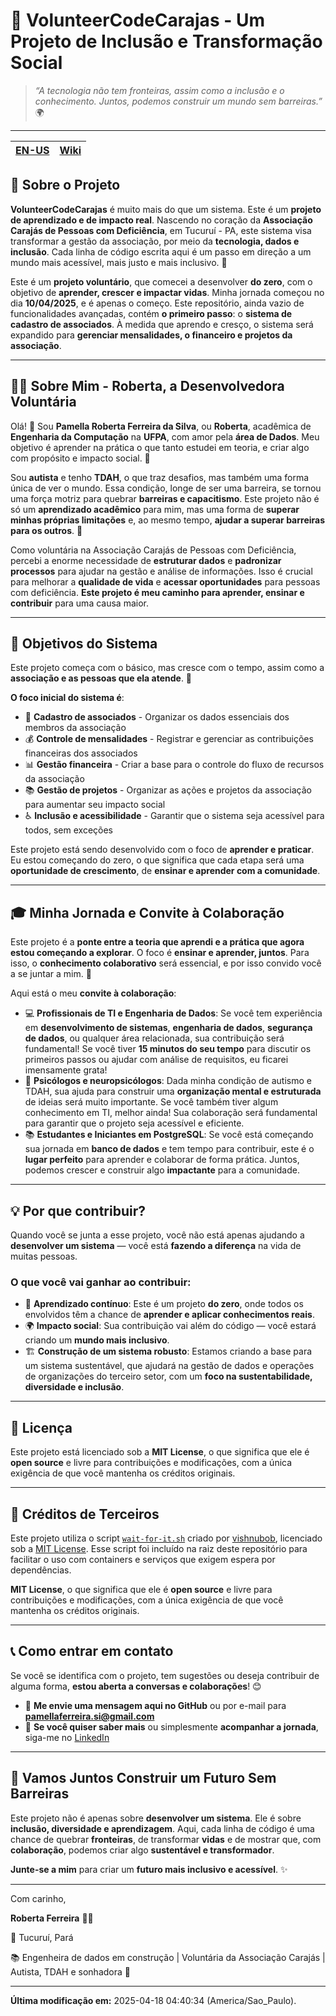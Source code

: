# 🌱 **VolunteerCodeCarajas** - Um Projeto de Inclusão e Transformação Social

> _“A tecnologia não tem fronteiras, assim como a inclusão e o conhecimento. Juntos, podemos construir um mundo sem barreiras.”_ 🌍

---
| [**EN-US**](./README-en.md)            | [**Wiki**](https://prfs91.github.io/VolunteerCodeCarajas/)                     |
|--------------------------|----------------------------------|


## 📖 **Sobre o Projeto**

**VolunteerCodeCarajas** é muito mais do que um sistema. Este é um **projeto de aprendizado e de impacto real**. Nascendo no coração da **Associação Carajás de Pessoas com Deficiência**, em Tucuruí - PA, este sistema visa transformar a gestão da associação, por meio da **tecnologia, dados e inclusão**.
Cada linha de código escrita aqui é um passo em direção a um mundo mais acessível, mais justo e mais inclusivo. 🚀

Este é um **projeto voluntário**, que comecei a desenvolver **do zero**, com o objetivo de **aprender, crescer e impactar vidas**. Minha jornada começou no dia **10/04/2025**, e é apenas o começo. Este repositório, ainda vazio de funcionalidades avançadas, contém **o primeiro passo**: o **sistema de cadastro de associados**. À medida que aprendo e cresço, o sistema será expandido para **gerenciar mensalidades, o financeiro e projetos da associação**.

---

## 🧑‍💻 **Sobre Mim** - Roberta, a Desenvolvedora Voluntária

Olá! 👋 Sou **Pamella Roberta Ferreira da Silva**, ou **Roberta**, acadêmica de **Engenharia da Computação** na **UFPA**, com amor pela **área de Dados**. Meu objetivo é aprender na prática o que tanto estudei em teoria, e criar algo com propósito e impacto social. 🌱

Sou **autista** e tenho **TDAH**, o que traz desafios, mas também uma forma única de ver o mundo. Essa condição, longe de ser uma barreira, se tornou uma força motriz para quebrar **barreiras e capacitismo**. Este projeto não é só um **aprendizado acadêmico** para mim, mas uma forma de **superar minhas próprias limitações** e, ao mesmo tempo, **ajudar a superar barreiras para os outros**. 💙

Como voluntária na Associação Carajás de Pessoas com Deficiência, percebi a enorme necessidade de **estruturar dados** e **padronizar processos** para ajudar na gestão e análise de informações. Isso é crucial para melhorar a **qualidade de vida** e **acessar oportunidades** para pessoas com deficiência. **Este projeto é meu caminho para aprender, ensinar e contribuir** para uma causa maior.

---

## 🔧 **Objetivos do Sistema**

Este projeto começa com o básico, mas cresce com o tempo, assim como a **associação e as pessoas que ela atende**. 🚀

**O foco inicial do sistema é**:

- 🧾 **Cadastro de associados** - Organizar os dados essenciais dos membros da associação
- 💰 **Controle de mensalidades** - Registrar e gerenciar as contribuições financeiras dos associados
- 📊 **Gestão financeira** - Criar a base para o controle do fluxo de recursos da associação
- 📚 **Gestão de projetos** - Organizar as ações e projetos da associação para aumentar seu impacto social
- ♿ **Inclusão e acessibilidade** - Garantir que o sistema seja acessível para todos, sem exceções

Este projeto está sendo desenvolvido com o foco de **aprender e praticar**. Eu estou começando do zero, o que significa que cada etapa será uma **oportunidade de crescimento**, de **ensinar e aprender com a comunidade**.

---

## 🎓 **Minha Jornada e Convite à Colaboração**

Este projeto é a **ponte entre a teoria que aprendi e a prática que agora estou começando a explorar**. O foco é **ensinar e aprender, juntos**. Para isso, o **conhecimento colaborativo** será essencial, e por isso convido você a se juntar a mim. 🤝

Aqui está o meu **convite à colaboração**:

- 💻 **Profissionais de TI e Engenharia de Dados**: Se você tem experiência em **desenvolvimento de sistemas**, **engenharia de dados**, **segurança de dados**, ou qualquer área relacionada, sua contribuição será fundamental! Se você tiver **15 minutos do seu tempo** para discutir os primeiros passos ou ajudar com análise de requisitos, eu ficarei imensamente grata!
- 🧠 **Psicólogos e neuropsicólogos**: Dada minha condição de autismo e TDAH, sua ajuda para construir uma **organização mental e estruturada** de ideias será muito importante. Se você também tiver algum conhecimento em TI, melhor ainda! Sua colaboração será fundamental para garantir que o projeto seja acessível e eficiente.
- 📚 **Estudantes e Iniciantes em PostgreSQL**: Se você está começando sua jornada em **banco de dados** e tem tempo para contribuir, este é o **lugar perfeito** para aprender e colaborar de forma prática. Juntos, podemos crescer e construir algo **impactante** para a comunidade.

---

## 💡 **Por que contribuir?**

Quando você se junta a esse projeto, você não está apenas ajudando a **desenvolver um sistema** — você está **fazendo a diferença** na vida de muitas pessoas.

### O que você vai ganhar ao contribuir:

- 🔄 **Aprendizado contínuo**: Este é um projeto **do zero**, onde todos os envolvidos têm a chance de **aprender e aplicar conhecimentos reais**.
- 🌍 **Impacto social**: Sua contribuição vai além do código — você estará criando um **mundo mais inclusivo**.
- 🏗️ **Construção de um sistema robusto**: Estamos criando a base para um sistema sustentável, que ajudará na gestão de dados e operações de organizações do terceiro setor, com um **foco na sustentabilidade, diversidade e inclusão**.

---

## 📜 **Licença**

Este projeto está licenciado sob a **MIT License**, o que significa que ele é **open source** e livre para contribuições e modificações, com a única exigência de que você mantenha os créditos originais.

---

## 📄 Créditos de Terceiros

Este projeto utiliza o script [`wait-for-it.sh`](https://github.com/vishnubob/wait-for-it) criado por [vishnubob](https://github.com/vishnubob), licenciado sob a [MIT License](https://github.com/vishnubob/wait-for-it/blob/master/LICENSE).
Esse script foi incluído na raiz deste repositório para facilitar o uso com containers e serviços que exigem espera por dependências.

**MIT License**, o que significa que ele é **open source** e livre para contribuições e modificações, com a única exigência de que você mantenha os créditos originais.

---

## 📞 **Como entrar em contato**

Se você se identifica com o projeto, tem sugestões ou deseja contribuir de alguma forma, **estou aberta a conversas e colaborações**! 😊

- 💬 **Me envie uma mensagem aqui no GitHub** ou por e-mail para [**pamellaferreira.si@gmail.com**](mailto:pamellaferreira.si@gmail.com)
- 🔗 **Se você quiser saber mais** ou simplesmente **acompanhar a jornada**, siga-me no [LinkedIn](https://www.linkedin.com/in/robertaferreira91)

---

## 🌟 **Vamos Juntos Construir um Futuro Sem Barreiras**

Este projeto não é apenas sobre **desenvolver um sistema**. Ele é sobre **inclusão, diversidade e aprendizagem**. Aqui, cada linha de código é uma chance de quebrar **fronteiras**, de transformar **vidas** e de mostrar que, com **colaboração**, podemos criar algo **sustentável e transformador**.

**Junte-se a mim** para criar um **futuro mais inclusivo e acessível**. ✨

---

Com carinho,

**Roberta Ferreira** 🐍💙

📍 Tucuruí, Pará

📚 Engenheira de dados em construção | Voluntária da Associação Carajás | Autista, TDAH e sonhadora 🌌

---

**Última modificação em:** 2025-04-18 04:40:34 (America/Sao_Paulo).
